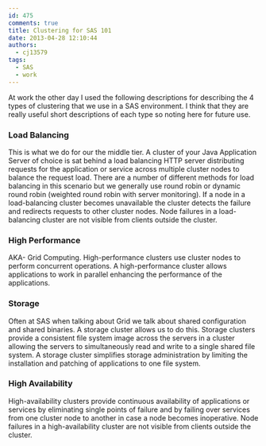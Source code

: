 ```yaml
---
id: 475
comments: true
title: Clustering for SAS 101
date: 2013-04-28 12:10:44
authors:
  - cj13579
tags:
  - SAS
  - work
---
```

At work the other day I used the following descriptions for describing the 4 types of clustering that we use in a SAS environment. I think that they are really useful short descriptions of each type so noting here for future use.<!-- more -->

### Load Balancing

This is what we do for our the middle tier. A cluster of your Java Application Server of choice is sat behind a load balancing HTTP server distributing requests for the application or service across multiple cluster nodes to balance the request load. There are a number of different methods for load balancing in this scenario but we generally use round robin or dynamic round robin (weighted round robin with server monitoring). If a node in a load-balancing cluster becomes unavailable the cluster detects the failure and redirects requests to other cluster nodes. Node failures in a load-balancing cluster are not visible from clients outside the cluster.

### High Performance

AKA- Grid Computing. High-performance clusters use cluster nodes to perform concurrent operations. A high-performance cluster allows applications to work in parallel enhancing the performance of the applications.

### Storage

Often at SAS when talking about Grid we talk about shared configuration and shared binaries. A storage cluster allows us to do this. Storage clusters provide a consistent file system image across the servers in a cluster allowing the servers to simultaneously read and write to a single shared file system. A storage cluster simplifies storage administration by limiting the installation and patching of applications to one file system.

### High Availability

High-availability clusters provide continuous availability of applications or services by eliminating single points of failure and by failing over services from one cluster node to another in case a node becomes inoperative. Node failures in a high-availability cluster are not visible from clients outside the cluster.